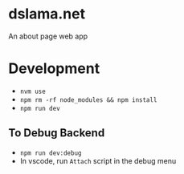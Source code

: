 # dslama.net

An about page web app

# Development
* `nvm use`
* `npm rm -rf node_modules && npm install`
* `npm run dev`

## To Debug Backend
* `npm run dev:debug`
* In vscode, run `Attach` script in the debug menu